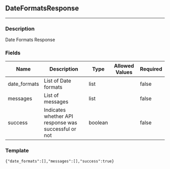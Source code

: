 ## DateFormatsResponse
---
### Description
Date Formats Response
### Fields
| Name | Description | Type | Allowed Values | Required |
| ---- | ----------- | ---- | -------------- | -------- |
| date_formats | List of Date formats | list |  | false |
| messages | List of messages | list |  | false |
| success | Indicates whether API response was successful or not | boolean |  | false |
### Template
```
{"date_formats":[],"messages":[],"success":true}
```
